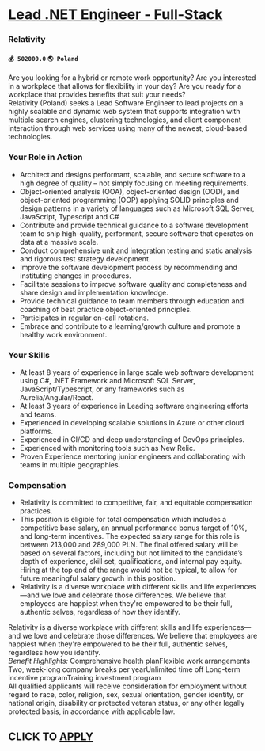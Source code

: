 # [Lead .NET Engineer - Full-Stack](https://www.remotewlb.com/apply/lead-net-engineer-full-stack-87883)  
### Relativity  
#### `💰 502000.0` `🌎 Poland`  
Are you looking for a hybrid or remote work opportunity? Are you interested in a workplace that allows for flexibility in your day? Are you ready for a workplace that provides benefits that suit your needs?  
Relativity (Poland) seeks a Lead Software Engineer to lead projects on a highly scalable and dynamic web system that supports integration with multiple search engines, clustering technologies, and client component interaction through web services using many of the newest, cloud-based technologies.

### Your Role in Action

  * Architect and designs performant, scalable, and secure software to a high degree of quality – not simply focusing on meeting requirements.
  * Object-oriented analysis (OOA), object-oriented design (OOD), and object-oriented programming (OOP) applying SOLID principles and design patterns in a variety of languages such as Microsoft SQL Server, JavaScript, Typescript and C#
  * Contribute and provide technical guidance to a software development team to ship high-quality, performant, secure software that operates on data at a massive scale.
  * Conduct comprehensive unit and integration testing and static analysis and rigorous test strategy development.
  * Improve the software development process by recommending and instituting changes in procedures.
  * Facilitate sessions to improve software quality and completeness and share design and implementation knowledge.
  * Provide technical guidance to team members through education and coaching of best practice object-oriented principles.
  * Participates in regular on-call rotations.
  * Embrace and contribute to a learning/growth culture and promote a healthy work environment.

### Your Skills

  * At least 8 years of experience in large scale web software development using C#, .NET Framework and Microsoft SQL Server, JavaScript/Typescript, or any frameworks such as Aurelia/Angular/React.
  * At least 3 years of experience in Leading software engineering efforts and teams.
  * Experienced in developing scalable solutions in Azure or other cloud platforms.
  * Experienced in CI/CD and deep understanding of DevOps principles.
  * Experienced with monitoring tools such as New Relic.
  * Proven Experience mentoring junior engineers and collaborating with teams in multiple geographies.

### Compensation

  * Relativity is committed to competitive, fair, and equitable compensation practices.
  * This position is eligible for total compensation which includes a competitive base salary, an annual performance bonus target of 10%, and long-term incentives. The expected salary range for this role is between 213,000 and 289,000 PLN. The final offered salary will be based on several factors, including but not limited to the candidate’s depth of experience, skill set, qualifications, and internal pay equity. Hiring at the top end of the range would not be typical, to allow for future meaningful salary growth in this position.
  * Relativity is a diverse workplace with different skills and life experiences—and we love and celebrate those differences. We believe that employees are happiest when they're empowered to be their full, authentic selves, regardless of how they identify.

Relativity is a diverse workplace with different skills and life experiences—and we love and celebrate those differences. We believe that employees are happiest when they're empowered to be their full, authentic selves, regardless how you identify.  
 _Benefit Highlights:_ Comprehensive health planFlexible work arrangements Two, week-long company breaks per yearUnlimited time off Long-term incentive programTraining investment program  
All qualified applicants will receive consideration for employment without regard to race, color, religion, sex, sexual orientation, gender identity, or national origin, disability or protected veteran status, or any other legally protected basis, in accordance with applicable law.  
## CLICK TO [APPLY](https://www.remotewlb.com/apply/lead-net-engineer-full-stack-87883)

